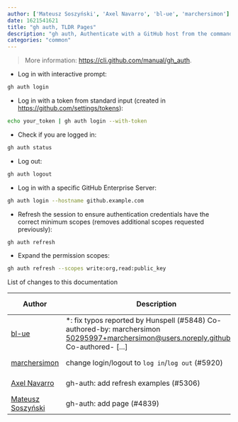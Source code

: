 ```yaml
---
author: ['Mateusz Soszyński', 'Axel Navarro', 'bl-ue', 'marchersimon']
date: 1621541621
title: "gh auth, TLDR Pages"
description: "gh auth, Authenticate with a GitHub host from the command-line."
categories: "common"
---
```

> More information: <https://cli.github.com/manual/gh_auth>.

- Log in with interactive prompt:

```bash
gh auth login
```

- Log in with a token from standard input (created in https://github.com/settings/tokens):

```bash
echo your_token | gh auth login --with-token
```

- Check if you are logged in:

```bash
gh auth status
```

- Log out:

```bash
gh auth logout
```

- Log in with a specific GitHub Enterprise Server:

```bash
gh auth login --hostname github.example.com
```

- Refresh the session to ensure authentication credentials have the correct minimum scopes (removes additional scopes requested previously):

```bash
gh auth refresh
```

- Expand the permission scopes:

```bash
gh auth refresh --scopes write:org,read:public_key
```
List of changes to this documentation


Author | Description | ISO 8601 Date | GitHub link
------|-----|-----|-----
[bl-ue](mailto:54780737+bl-ue@users.noreply.github.com) | *: fix typos reported by Hunspell (#5848) Co-authored-by: marchersimon <50295997+marchersimon@users.noreply.github.com> Co-authored- [...] | 2021-05-20T22:13:41 | [8ebd171d6f00](https://github.com/tldr-pages/tldr/commit/8ebd171d6f001698709fefc02b1fd5cc9f3a99c4)
[marchersimon](mailto:50295997+marchersimon@users.noreply.github.com) | change login/logout to `log in`/`log out` (#5920) | 2021-05-14T02:42:15 | [be88cdda9201](https://github.com/tldr-pages/tldr/commit/be88cdda9201a6262af27d8788e222b5df98cc9c)
[Axel Navarro](mailto:navarroaxel@gmail.com) | gh-auth: add refresh examples (#5306) | 2021-02-24T14:11:22 | [d9a692b950d9](https://github.com/tldr-pages/tldr/commit/d9a692b950d97fcee277ca28b627c142a8d46956)
[Mateusz Soszyński](mailto:mateusz.soszynski@tuta.io) | gh-auth: add page (#4839) | 2020-10-26T11:14:22 | [d2a24aaf37d3](https://github.com/tldr-pages/tldr/commit/d2a24aaf37d3459fd90c30c0444b8d175570ee64)

